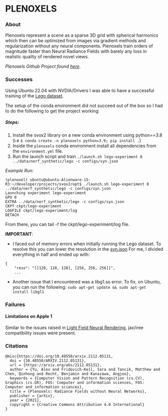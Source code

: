 # PLENOXELS
### About
Plenoxels represent a scene as a sparse 3D grid with spherical harmonics which then can be optimized from images via gradient methods and regularization without any neural components. 
Plenoxels train orders of magnitude faster than Neural Radiance Fields with barely any loss in realistic quality of 
rendered novel views.

_Plenoxels Github Project found [here](https://github.com/sxyu/svox2)_.

### Successes

Using Ubuntu 22.04 with NVDIA/Drivers I was able to have a successful training of the [Lego dataset](https://drive.google.com/drive/folders/1lrDkQanWtTznf48FCaW5lX9ToRdNDF1a).

The setup of the conda environment did not succeed out of the box so I had to do the following to get 
the project working:

##### Steps:
1. Install the svox2 library on a new conda environment using python==3.8 (i.e `$ conda create -n plenoxels python=3.9; pip install .`)
2. Inside the `plenoxels` conda environment install all dependencies from the `environment.yml` file.
3. Run the launch script and train `./launch.sh lego-experiment 0 ../data/nerf_synthetic/lego -c configs/syn.json`

_Example Run:_
``` 
(plenoxel) ubuntu@ubuntu-Alienware-15-R3:~/developer/projects/svox2/opt$ ./launch.sh lego-experiment 0 ../data/nerf_synthetic/lego -c configs/syn.json
Launching experiment lego-experiment
GPU 0
EXTRA ../data/nerf_synthetic/lego -c configs/syn.json
CKPT ckpt/lego-experiment
LOGFILE ckpt/lego-experiment/log
DETACH
```
From there, you can tail -f the ckpt/lego-experiment/log file.

**IMPORTANT**: 
- I faced out of memory errors when initially running the Lego dataset. 
To resolve this you can lower the resolution in the [syn.json](https://github.com/sxyu/svox2/blob/master/opt/configs/syn.json)
For me, I divided everything in half and ended up with:
``` 
{
    "reso": "[[128, 128, 128], [256, 256, 256]]",
    ...
```
- Another issue that I encountered was a libg1.so error. To fix, on Ubuntu, you can run the following:
`sudo apt-get update && sudo apt-get install libgl1`

### Failures
#### Limitations on Apple 1

Similar to the issues raised in [Light Field Neural Rendering](LightFieldNeuralRendering-Analysis.md), jax/iree
compatibility issues were present.

### Citations
``` 
@misc{https://doi.org/10.48550/arxiv.2112.05131,
  doi = {10.48550/ARXIV.2112.05131},
  url = {https://arxiv.org/abs/2112.05131},
  author = {Yu, Alex and Fridovich-Keil, Sara and Tancik, Matthew and Chen, Qinhong and Recht, Benjamin and Kanazawa, Angjoo},
  keywords = {Computer Vision and Pattern Recognition (cs.CV), Graphics (cs.GR), FOS: Computer and information sciences, FOS: Computer and information sciences},
  title = {Plenoxels: Radiance Fields without Neural Networks},
  publisher = {arXiv},
  year = {2021},  
  copyright = {Creative Commons Attribution 4.0 International}
}
```